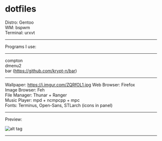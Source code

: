 # dotfiles

Distro: Gentoo  
WM: bspwm  
Terminal: urxvt 

-------------  
Programs I use:  

------------- 
  compton  
  dmenu2  
  bar (https://github.com/krypt-n/bar)  
  
-------------   
Wallpaper: https://i.imgur.com/ZQRfOL1.jpg
Web Browser: Firefox  
Image Browser: Feh  
File Manager: Thunar + Ranger  
Music Player: mpd + ncmpcpp + mpc  
Fonts: Terminus, Open-Sans, STLarch (icons in panel)  

-------------  

Preview:  

![alt tag](https://i.imgur.com/Hx56oOt.png)  


-------------

